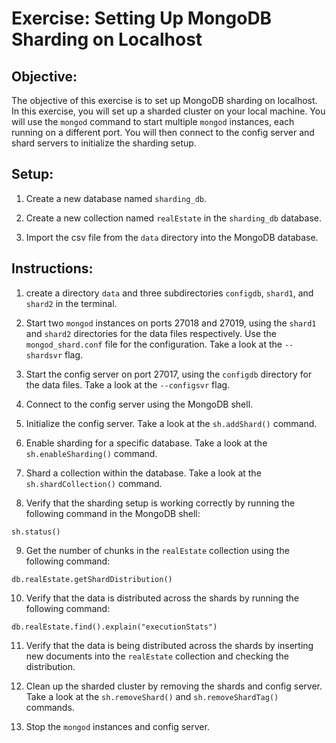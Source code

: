 # Exercise: Setting Up MongoDB Sharding on Localhost

## Objective:
The objective of this exercise is to set up MongoDB sharding on localhost.
In this exercise, you will set up a sharded cluster on your local machine. You will use the `mongod` command to start multiple `mongod` instances, each running on a different port. You will then connect to the config server and shard servers to initialize the sharding setup.

## Setup:

1. Create a new database named `sharding_db`.

2. Create a new collection named `realEstate` in the `sharding_db` database.

3. Import the csv file from the `data` directory into the MongoDB database.

## Instructions:

1. create a directory `data` and three subdirectories `configdb`, `shard1`, and `shard2` in the terminal.

2. Start two `mongod` instances on ports 27018 and 27019, using the `shard1` and `shard2` directories for the data files respectively. Use the `mongod_shard.conf` file for the configuration. Take a look at the `--shardsvr` flag.

3. Start the config server on port 27017, using the `configdb` directory for the data files. Take a look at the `--configsvr` flag.

4. Connect to the config server using the MongoDB shell.

5. Initialize the config server. Take a look at the `sh.addShard()` command.

6. Enable sharding for a specific database. Take a look at the `sh.enableSharding()` command.

7. Shard a collection within the database. Take a look at the `sh.shardCollection()` command.

8. Verify that the sharding setup is working correctly by running the following command in the MongoDB shell:
```
sh.status()
```

9. Get the number of chunks in the `realEstate` collection using the following command:
```
db.realEstate.getShardDistribution()
```

10. Verify that the data is distributed across the shards by running the following command:
```
db.realEstate.find().explain("executionStats")
```

11. Verify that the data is being distributed across the shards by inserting new documents into the `realEstate` collection and checking the distribution.

12. Clean up the sharded cluster by removing the shards and config server. Take a look at the `sh.removeShard()` and `sh.removeShardTag()` commands.

13. Stop the `mongod` instances and config server.

